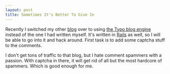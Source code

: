 ```yaml
--- 
layout: post
title: Sometimes It's Better To Give In
---
```

Recently I switched my other <a href="http://www.littlehart.net/attheballpark">blog</a> over to using <a href="http://typo.leetsoft.com">the Typo blog engine</a> instead of the one I had written myself.  It's written in <a href="http://www.rubyonrails.com">Rails</a> as well, so I will be able to go into it and hack around.  First task is to add some captcha stuff to the comments.  

I don't get tons of traffic to that blog, but I hate comment spammers with a passion.  With captcha in there, it will get rid of all but the most hardcore of spammers.  Which is good enough for me.
